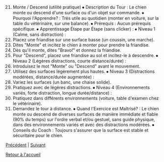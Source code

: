 21. Monte / Descend (utilité pratique)
⦁ Description du Tour : Le chien monte ou descend d'une surface ou d'un objet sur commande.
⦁ Pourquoi l'Apprendre? : Très utile au quotidien (monter en voiture, sur la table du vétérinaire, sur une balance).
⦁ Prérequis : Aucun prérequis spécifique.
⦁ Apprentissage Étape par Étape (sans clicker) :
⦁ Niveau 1 (Calme, sans distraction) :
1. Placez une friandise sur une surface basse (un coussin, une marche).
2. Dites "Monte" et incitez le chien à monter pour prendre la friandise.
3. Dès qu'il monte, dites "Bravo!" et donnez la friandise.
4. Pour "Descend", placez une friandise au sol et incitez-le à descendre.
⦁ Niveau 2 (Légères distractions, courte distance/durée) :
1. Introduisez le mot "Monte" ou "Descend" avant le mouvement.
2. Utilisez des surfaces légèrement plus hautes.
⦁ Niveau 3 (Distractions modérées, distance/durée augmentée) :
1. Variez les surfaces (un banc, une chaise solide).
2. Pratiquez avec de légères distractions.
⦁ Niveau 4 (Environnements variés, forte distraction, longue durée/distance) :
1. Pratiquez dans différents environnements (voiture, table d'examen chez le vétérinaire).
2. Demandez le tour à distance.
⦁ Quand l'Exercice est Maîtrisé? : Le chien monte ou descend de diverses surfaces de manière immédiate et fiable (90% du temps) sur l'ordre verbal et/ou gestuel, sans guide physique, dans des environnements variés et avec des distractions modérées.
⦁ Conseils du Coach : Toujours s'assurer que la surface est stable et sécuritaire pour le chien. 

[Précédent](./marche_militaire.md) | [Suivant](./ouvre.md)

[Retour à l'accueil](../index.md) 